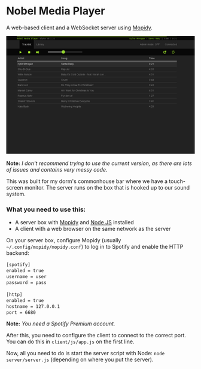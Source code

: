 Nobel Media Player
==================

A web-based client and a WebSocket server using [Mopidy](https://github.com/mopidy/mopidy).

![Client screenshot](/client/img/nmp.png?raw=true)

**Note:** *I don't recommend trying to use the current version, as there are lots of issues and contains very messy code.*

This was built for my dorm's commonhouse bar where we have a touch-screen monitor. The server runs on the box that
is hooked up to our sound system.

### What you need to use this:

* A server box with [Mopidy](https://github.com/mopidy/mopidy) and [Node JS](http://nodejs.org/) installed
* A client with a web browser on the same network as the server

On your server box, configure Mopidy (usually `~/.config/mopidy/mopidy.conf`) to log in to Spotify and enable the HTTP backend:

    [spotify]
    enabled = true
    username = user
    password = pass

    [http]
    enabled = true
    hostname = 127.0.0.1
    port = 6680

**Note:** *You need a Spotify Premium account.*

After this, you need to configure the client to connect to the correct port.
You can do this in `client/js/app.js` on the first line.

Now, all you need to do is start the server script with Node: `node server/server.js` (depending on where you put the server).